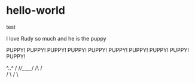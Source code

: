 # hello-world
test

I love Rudy so much and he is the puppy

PUPPY! PUPPY! PUPPY! PUPPY! PUPPY! PUPPY! PUPPY! PUPPY! PUPPY! PUPPY!

^..^      /
/_/\_____/
   /\   /\
  /  \ /  \